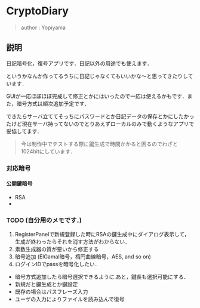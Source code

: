 # CryptoDiary
> author : Yopiyama
## 説明
日記暗号化，復号アプリです．日記以外の用途でも使えます．

というかなんか作ってるうちに日記じゃなくてもいいかな～と思ってきたりしています．

GUIが一応ほぼほぼ完成して修正とかにはいったので一応は使えるかもです．また，暗号方式は順次追加予定です．

できたらサーバ立ててそっちにパスワードとか日記データの保存とかにしたかったけど現在サーバ持ってないのでとりあえずローカルのみで動くようなアプリで妥協してます．

> 今は制作中でテストする際に鍵生成で時間かかると困るのでわざと1024bitにしています．

### 対応暗号
#### 公開鍵暗号
* RSA
* 


### TODO (自分用のメモです．)
1. RegisterPanelで新規登録した時にRSAの鍵生成中にダイアログ表示して，生成が終わったらそれを消す方法がわからない．
1. 素数生成器の質が悪いから修正する
1. 暗号追加 (ElGamal暗号，楕円曲線暗号，AES, and so on)
1. ログインIDでpassを暗号化したい．

* 暗号方式追加したら暗号選択できるように.あと，鍵長も選択可能にする．
* 新規だと鍵生成とか鍵設定
* 既存の場合はパスフレーズ入力
* ユーザの入力によりファイルを読み込んで復号

